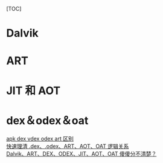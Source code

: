 [TOC]
# Dalvik

# ART

# JIT 和 AOT

# dex＆odex＆oat
    





[apk dex vdex odex art 区别](https://www.jianshu.com/p/f48eac038384)  
[快速理清 .dex、.odex、ART、AOT、OAT 逻辑关系](https://mp.weixin.qq.com/s/lPFhnu2cXeDw19l0XE2GDQ)  
[Dalvik、ART、DEX、ODEX、JIT、AOT、OAT 傻傻分不清楚？](https://mp.weixin.qq.com/s/e-FsGkXFHZ-Tp51mTj2jsQ)  
